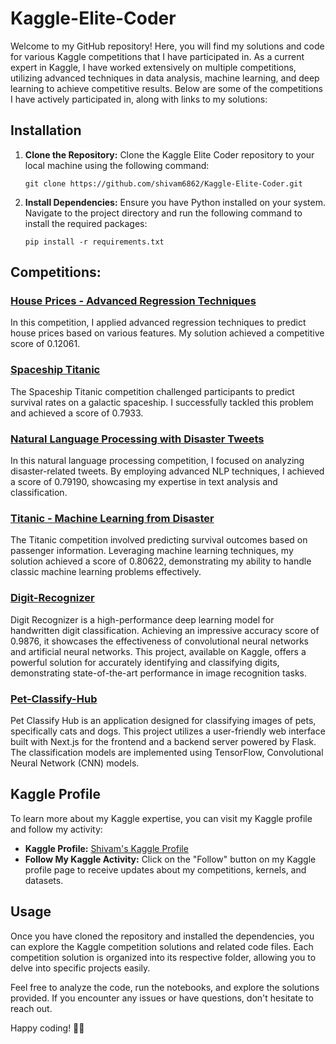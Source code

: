 # Kaggle-Elite-Coder

Welcome to my GitHub repository! Here, you will find my solutions and code for various Kaggle competitions that I have participated in. As a current expert in Kaggle, I have worked extensively on multiple competitions, utilizing advanced techniques in data analysis, machine learning, and deep learning to achieve competitive results. Below are some of the competitions I have actively participated in, along with links to my solutions:

## Installation

1. **Clone the Repository:**
   Clone the Kaggle Elite Coder repository to your local machine using the following command:

   ```
   git clone https://github.com/shivam6862/Kaggle-Elite-Coder.git
   ```

2. **Install Dependencies:**
   Ensure you have Python installed on your system. Navigate to the project directory and run the following command to install the required packages:
   ```
   pip install -r requirements.txt
   ```

## Competitions:

### [House Prices - Advanced Regression Techniques](https://www.kaggle.com/code/shivam6862/house-prices-score-0-12061)

In this competition, I applied advanced regression techniques to predict house prices based on various features. My solution achieved a competitive score of 0.12061.

### [Spaceship Titanic](https://www.kaggle.com/code/shivam6862/galactic-triumph-spaceship-titanic-0-7933)

The Spaceship Titanic competition challenged participants to predict survival rates on a galactic spaceship. I successfully tackled this problem and achieved a score of 0.7933.

### [Natural Language Processing with Disaster Tweets](https://www.kaggle.com/code/shivam6862/wizardry-tweets-transformed-score-0-79190)

In this natural language processing competition, I focused on analyzing disaster-related tweets. By employing advanced NLP techniques, I achieved a score of 0.79190, showcasing my expertise in text analysis and classification.

### [Titanic - Machine Learning from Disaster](https://www.kaggle.com/code/shivam6862/titanic-survival-analysis-score-0-80622)

The Titanic competition involved predicting survival outcomes based on passenger information. Leveraging machine learning techniques, my solution achieved a score of 0.80622, demonstrating my ability to handle classic machine learning problems effectively.

### [Digit-Recognizer](https://www.kaggle.com/code/shivam6862/deep-digit-detective-score-0-9876)

Digit Recognizer is a high-performance deep learning model for handwritten digit classification. Achieving an impressive accuracy score of 0.9876, it showcases the effectiveness of convolutional neural networks and artificial neural networks. This project, available on Kaggle, offers a powerful solution for accurately identifying and classifying digits, demonstrating state-of-the-art performance in image recognition tasks.

### [Pet-Classify-Hub](https://www.kaggle.com/code/shivam6862/pet-classify-hub)

Pet Classify Hub is an application designed for classifying images of pets, specifically cats and dogs. This project utilizes a user-friendly web interface built with Next.js for the frontend and a backend server powered by Flask. The classification models are implemented using TensorFlow, Convolutional Neural Network (CNN) models.

## Kaggle Profile

To learn more about my Kaggle expertise, you can visit my Kaggle profile and follow my activity:

- **Kaggle Profile:** [Shivam's Kaggle Profile](https://www.kaggle.com/shivam6862)
- **Follow My Kaggle Activity:** Click on the "Follow" button on my Kaggle profile page to receive updates about my competitions, kernels, and datasets.

## Usage

Once you have cloned the repository and installed the dependencies, you can explore the Kaggle competition solutions and related code files. Each competition solution is organized into its respective folder, allowing you to delve into specific projects easily.

Feel free to analyze the code, run the notebooks, and explore the solutions provided. If you encounter any issues or have questions, don't hesitate to reach out.

Happy coding! 🚀🚀
